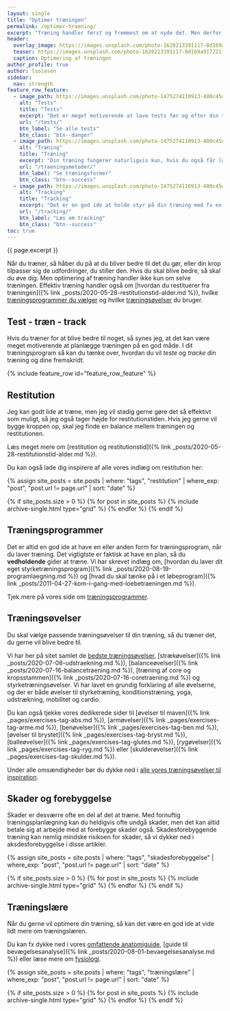 ```yaml
---
layout: single
title: "Optimer træningen"
permalink: /optimer-traening/
excerpt: "Træning handler først og fremmest om at nyde det. Men derfor kan man jo godt arbejde med at optimere træningen også. Her har vi samlet en række emner, som kan være med til at optimere din træning."
header:
  overlay_image: https://images.unsplash.com/photo-1620213391117-0d169a917221?ixid=MnwxMjA3fDB8MHxwaG90by1wYWdlfHx8fGVufDB8fHx8&ixlib=rb-1.2.1&auto=format&fit=crop&w=1950&q=80
  teaser: https://images.unsplash.com/photo-1620213391117-0d169a917221?ixid=MnwxMjA3fDB8MHxwaG90by1wYWdlfHx8fGVufDB8fHx8&ixlib=rb-1.2.1&auto=format&fit=crop&w=400&q=80
  caption: Optimering af træningen
author_profile: true
author: lsolesen
sidebar:
  nav: strength
feature_row_feature:
  - image_path: https://images.unsplash.com/photo-1475274110913-480c45d0e873?ixlib=rb-1.2.1&ixid=eyJhcHBfaWQiOjEyMDd9&auto=format&fit=crop&w=400&q=80
    alt: "Tests"
    title: "Tests"
    excerpt: "Det er meget motiverende at lave tests før og efter din træning. Det er en god måde at se på, om der sker noget med din træning, og så ved du om dit træningsprogram er passende."
    url: "/tests/"
    btn_label: "Se alle tests"
    btn_class: "btn--danger"
  - image_path: https://images.unsplash.com/photo-1475274110913-480c45d0e873?ixlib=rb-1.2.1&ixid=eyJhcHBfaWQiOjEyMDd9&auto=format&fit=crop&w=400&q=80
    alt: "Træning"
    title: "Træning"
    excerpt: "Din træning fungerer naturligvis kun, hvis du også får lavet noget træning. Vi har samlet en række forskellige træningsformer her, som du kan lade dig inspirere af."
    url: "/traeningsmetoder/"
    btn_label: "Se træningsformer"
    btn_class: "btn--success"
  - image_path: https://images.unsplash.com/photo-1475274110913-480c45d0e873?ixlib=rb-1.2.1&ixid=eyJhcHBfaWQiOjEyMDd9&auto=format&fit=crop&w=400&q=80
    alt: "Tracking"
    title: "Tracking"
    excerpt: "Det er en god ide at holde styr på din træning med fx en træningslog, så du kan se om din træning går planmæssigt. Der findes flere rigtig gode måder at _tracke_ din træning på uden, at du behøver at skulle levere toppræstationer i tests."
    url: "/tracking/"
    btn_label: "Læs om tracking"
    btn_class: "btn--success"
toc: true
---
```


{{ page.excerpt }}

Når du træner, så håber du på at du bliver bedre til det du gør, eller din krop tilpasser sig de udfordringer, du stiller den. Hvis du skal blive bedre, så skal du øve dig. Men optimering af træning handler ikke kun om selve træningen. Effektiv træning handler også om [hvordan du restituerer fra træningen]({% link _posts/2020-05-28-restitutionstid-alder.md %}), hvilke [træningsprogrammer du vælger](/traeningsprogrammer/) og hvilke [træningsøvelser](/traeningsoevelser/) du bruger.

## Test - træn - track

Hvis du træner for at blive bedre til noget, så synes jeg, at det kan være meget motiverende at planlægge træningen på en god måde. I dit træningsprogram så kan du tænke over, hvordan du vil _teste_ og _tracke_ din træning og dine fremskridt.

{% include feature_row id="feature_row_feature" %}

## Restitution

Jeg kan godt lide at træne, men jeg vil stadig gerne gøre det så effektivt som muligt, så jeg også tager højde for restitutionstiden. Hvis jeg gerne vil bygge kroppen op, skal jeg finde en balance mellem træningen og restitutionen.

Læs meget mere om [restitution og restitutionstid]({% link _posts/2020-05-28-restitutionstid-alder.md %}).

Du kan også lade dig inspirere af alle vores indlæg om restitution her:

{% assign site_posts = site.posts | where: "tags", "restitution" | where_exp: "post", "post.url != page.url" | sort: "date" %}

<div class="feature__wrapper">

{% if site_posts.size > 0 %}
  {% for post in site_posts %}
    {% include archive-single.html type="grid" %}
  {% endfor %}
{% endif %}

</div>

## Træningsprogrammer

Det er altid en god ide at have en eller anden form for træningsprogram, når du laver træning. Det vigtigtste er faktisk at have en plan, så du **vedholdende** gider at træne. Vi har skrevet indlæg om, [hvordan du laver dit eget styrketræningsprogram]({% link _posts/2020-08-19-programlaegning.md %}) og [hvad du skal tænke på i et løbeprogram]({% link _posts/2011-04-27-kom-i-gang-med-loebetraeningen.md %}).

Tjek mere på vores side om [træningsprogrammer](/traeningsprogrammer/).

## Træningsøvelser

Du skal vælge passende træningsøvelser til din træning, så du træner det, du gerne vil blive bedre til.

Vi har her på sitet samlet de [bedste træningsøvelser](/traeningsoevelser/), [strækøvelser]({% link _posts/2020-07-08-udstraekning.md %}), [balanceøvelser]({% link _posts/2020-07-16-balancetraening.md %}), [træning af core og kropsstammen]({% link _posts/2020-07-16-coretraening.md %}) og styrketræningsøvelser. Vi har lavet en grundig forklaring af alle øvelserne, og der er både øvelser til styrketræning, konditionstræning, yoga, udstrækning, mobilitet og cardio.

Du kan også tjekke vores dedikerede sider til [øvelser til maven]({% link _pages/exercises-tag-abs.md %}), [armøvelser]({% link _pages/exercises-tag-arme.md %}), [benøvelser]({% link _pages/exercises-tag-ben.md %}), [øvelser til brystet]({% link _pages/exercises-tag-bryst.md %}), [balleøvelser]({% link _pages/exercises-tag-glutes.md %}), [rygøvelser]({% link _pages/exercises-tag-ryg.md %}) eller [skulderøvelser]({% link _pages/exercises-tag-skulder.md %}).

Under alle omsændigheder bør du dykke ned i [alle vores træningsøvelser til inspiration](/traeningsoevelser/).

## Skader og forebyggelse

Skader er desværre ofte en del af det at træne. Med fornuftig træningsplanlægning kan du heldigvis ofte undgå skader, men det kan altid betale sig at arbejde med at forebygge skader også. Skadesforebyggende træning kan nemlig mindske risikoen for skader, så vi dykker ned i aksdesforebyggelse i disse artikler.

{% assign site_posts = site.posts | where: "tags", "skadesforebyggelse" | where_exp: "post", "post.url != page.url" | sort: "date" %}

<div class="feature__wrapper">

{% if site_posts.size > 0 %}
  {% for post in site_posts %}
    {% include archive-single.html type="grid" %}
  {% endfor %}
{% endif %}

</div>

## Træningslære

Når du gerne vil optimere din træning, så kan det være en god ide at vide lidt mere om træningslæren.

Du kan fx dykke ned i vores [omfattende anatomiguide](/anatomi/), [guide til bevægelsesanalyse]({% link _posts/2020-08-01-bevaegelsesanalyse.md %}) eller læse mere om [fysiologi](/fysiologi/).

{% assign site_posts = site.posts | where: "tags", "træningslære" | where_exp: "post", "post.url != page.url" | sort: "date" %}

<div class="feature__wrapper">

{% if site_posts.size > 0 %}
  {% for post in site_posts %}
    {% include archive-single.html type="grid" %}
  {% endfor %}
{% endif %}

</div>
